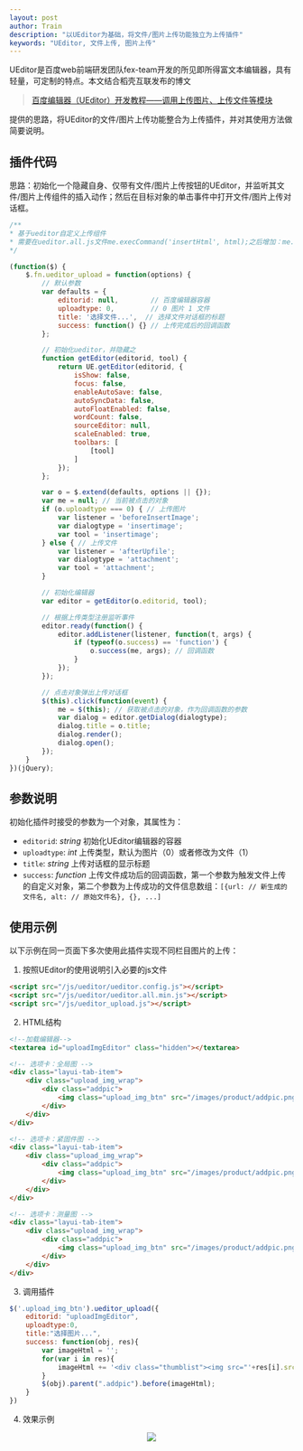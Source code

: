 ```yaml
---
layout: post
author: Train
description: "以UEditor为基础，将文件/图片上传功能独立为上传插件"
keywords: "UEditor, 文件上传, 图片上传"
---
```


UEditor是百度web前端研发团队fex-team开发的所见即所得富文本编辑器，具有轻量，可定制的特点。本文结合稻壳互联发布的博文

> [百度编辑器（UEditor）开发教程——调用上传图片、上传文件等模块](http://www.dookay.com/n/10929)

提供的思路，将UEditor的文件/图片上传功能整合为上传插件，并对其使用方法做简要说明。

## 插件代码

思路：初始化一个隐藏自身、仅带有文件/图片上传按钮的UEditor，并监听其文件/图片上传组件的插入动作；然后在目标对象的单击事件中打开文件/图片上传对话框。

```javascript
/**
* 基于ueditor自定义上传组件
* 需要在ueditor.all.js文件me.execCommand('insertHtml', html);之后增加：me.fireEvent('afterUpfile', filelist);
*/

(function($) {
    $.fn.ueditor_upload = function(options) {
        // 默认参数
        var defaults = {
            editorid: null,        // 百度编辑器容器
            uploadtype: 0,         // 0 图片 1 文件
            title: '选择文件...',  // 选择文件对话框的标题
            success: function() {} // 上传完成后的回调函数
        };

        // 初始化ueditor，并隐藏之
        function getEditor(editorid, tool) {
            return UE.getEditor(editorid, {
                isShow: false,
                focus: false,
                enableAutoSave: false,
                autoSyncData: false,
                autoFloatEnabled: false,
                wordCount: false,
                sourceEditor: null,
                scaleEnabled: true,
                toolbars: [
                    [tool]
                ]
            });
        };

        var o = $.extend(defaults, options || {});
        var me = null; // 当前被点击的对象
        if (o.uploadtype === 0) { // 上传图片
            var listener = 'beforeInsertImage';
            var dialogtype = 'insertimage';
            var tool = 'insertimage';
        } else { // 上传文件
            var listener = 'afterUpfile';
            var dialogtype = 'attachment';
            var tool = 'attachment';
        }

        // 初始化编辑器
        var editor = getEditor(o.editorid, tool);

        // 根据上传类型注册监听事件
        editor.ready(function() {
            editor.addListener(listener, function(t, args) {
                if (typeof(o.success) == 'function') {
                    o.success(me, args); // 回调函数
                }
            });
        });

        // 点击对象弹出上传对话框
        $(this).click(function(event) {
            me = $(this); // 获取被点击的对象，作为回调函数的参数
            var dialog = editor.getDialog(dialogtype);
            dialog.title = o.title;
            dialog.render();
            dialog.open();
        });
    }
})(jQuery);
```

## 参数说明

初始化插件时接受的参数为一个对象，其属性为：

* `editorid`: _string_ 初始化UEditor编辑器的容器
* `uploadtype`: _int_ 上传类型，默认为图片（0）或者修改为文件（1）
* `title`: _string_ 上传对话框的显示标题
* `success`: _function_ 上传文件成功后的回调函数，第一个参数为触发文件上传的自定义对象，第二个参数为上传成功的文件信息数组：`[{url: // 新生成的文件名, alt: // 原始文件名}, {}, ...]`

## 使用示例

以下示例在同一页面下多次使用此插件实现不同栏目图片的上传：

1. 按照UEditor的使用说明引入必要的js文件

``` html
<script src="/js/ueditor/ueditor.config.js"></script>
<script src="/js/ueditor/ueditor.all.min.js"></script>
<script src="/js/ueditor_upload.js"></script>
```

2. HTML结构

``` html
<!--加载编辑器-->
<textarea id="uploadImgEditor" class="hidden"></textarea>

<!-- 选项卡：全局图 -->
<div class="layui-tab-item">
    <div class="upload_img_wrap">
        <div class="addpic">
            <img class="upload_img_btn" src="/images/product/addpic.png" alt="添加图片">
        </div>
    </div>
</div>

<!-- 选项卡：紧固件图 -->
<div class="layui-tab-item">
    <div class="upload_img_wrap">        
        <div class="addpic">
            <img class="upload_img_btn" src="/images/product/addpic.png" alt="添加图片">
        </div>
    </div>
</div>

<!-- 选项卡：测量图 -->
<div class="layui-tab-item">
    <div class="upload_img_wrap">
        <div class="addpic">
            <img class="upload_img_btn" src="/images/product/addpic.png" alt="添加图片">
        </div>
    </div>
</div>
```

3. 调用插件

```javascript
$('.upload_img_btn').ueditor_upload({
    editorid: "uploadImgEditor",
    uploadtype:0,
    title:"选择图片...",
    success: function(obj, res){
        var imageHtml = '';
        for(var i in res){
            imageHtml += '<div class="thumblist"><img src="'+res[i].src+'" alt="'+res[i].alt+'"><div class="del_upload"></div></div>';
        }
        $(obj).parent(".addpic").before(imageHtml);
    }
})
```

4. 效果示例


<div align='center'><img src="{{ "/images/2016-11-05-01.png" | prepend: site.baseurl }}"></div>